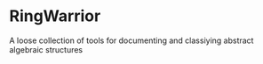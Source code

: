 # RingWarrior
A loose collection of tools for documenting and classiying abstract algebraic structures
